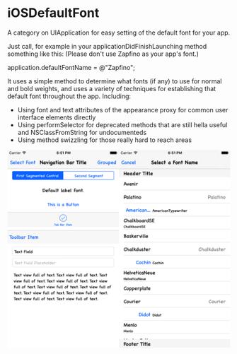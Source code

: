 # iOSDefaultFont
A category on UIApplication for easy setting of the default font for your app.

Just call, for example in your applicationDidFinishLaunching method something like this: (Please don't use Zapfino as your app's font.)

  application.defaultFontName = @"Zapfino";

 It uses a simple method to determine what fonts (if any) to use for normal and bold weights, and uses a variety of techniques for establishing that default font throughout the app. Including:

- Using font and text attributes of the appearance proxy for common user interface elements directly
- Using performSelector for deprecated methods that are still hella useful and NSClassFromString for undocumenteds
- Using method swizzling for those really hard to reach areas

<img src="https://raw.githubusercontent.com/jmenter/iOSDefaultFont/master/example.png" width="750">
